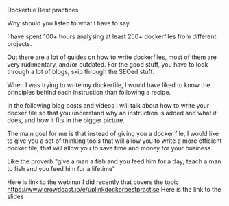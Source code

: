 Dockerfile Best practices 

Why should you listen to what I have to say.

I have spent 100+ hours analysing at least 250+ dockerfiles from different projects.

Out there are a lot of guides on how to write dockerfiles, most of them are very rudimentary, and/or outdated. For the good stuff, you have to look through a lot of blogs, skip through the SEOed stuff.

When I was trying to write my dockerfile, I would have liked to know the principles behind each instruction than following a recipe.

In the following blog posts and videos I will talk about how to write your docker file so that you understand why an instruction is added and what it does, and how it fits in the bigger picture.

The main goal for me is that instead of giving you a docker file, I would like to give you a set of thinking tools that will allow you to write a more efficient docker file, that will allow you to save time and money for your business.

Like the proverb "give a man a fish and you feed him for a day; teach a man to fish and you feed him for a lifetime"

Here is link to the webinar I did recently that covers the topic https://www.crowdcast.io/e/uplinkdockerbestpractise
Here is the link to the slides

